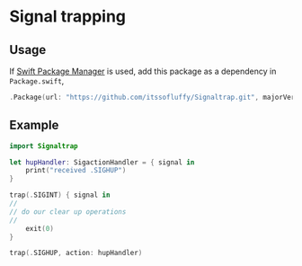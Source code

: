 # Signal trapping

## Usage

If [Swift Package Manager](https://github.com/apple/swift-package-manager) is
used, add this package as a dependency in `Package.swift`,

```swift
.Package(url: "https://github.com/itssofluffy/Signaltrap.git", majorVersion: 0)
```

## Example

```swift
import Signaltrap

let hupHandler: SigactionHandler = { signal in
    print("received .SIGHUP")
}

trap(.SIGINT) { signal in
//
// do our clear up operations
//
    exit(0)
}

trap(.SIGHUP, action: hupHandler)
```
